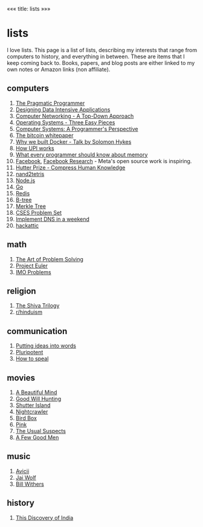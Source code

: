«««
title: lists
»»»

# lists

I love lists. This page is a list of lists, describing my interests that range from computers to history, and everything in between. These are items that I keep coming back to. Books, papers, and blog posts are either linked to my own notes or Amazon links (non affiliate).

## computers

1. [The Pragmatic Programmer](https://www.amazon.com/Pragmatic-Programmer-journey-mastery-Anniversary/dp/0135957052)
2. [Designing Data Intensive Applications](https://www.amazon.com/gp/product/1449373321/ref=as_li_qf_sp_asin_il_tl?ie=UTF8&tag=dataintensive-20&camp=1789&creative=9325&linkCode=as2&creativeASIN=1449373321&linkId=7b365b768a6f6c8e5e397e48e30d435e)
3. [Computer Networking - A Top-Down Approach](https://www.amazon.com/Computer-Networking-Top-Down-Approach-7th/dp/0133594149/ref=sr_1_2?crid=336CFJSUYAA1B&keywords=computer+networking+a+top-down+approach&qid=1707666827&s=books&sprefix=computer+networkin%2Cstripbooks-intl-ship%2C321&sr=1-2)
4. [Operating Systems - Three Easy Pieces](https://pages.cs.wisc.edu/~remzi/OSTEP/)
5. [Computer Systems: A Programmer's Perspective](https://csapp.cs.cmu.edu/)
6. [The bitcoin whitepaper](https://bitcoin.org/en/bitcoin-paper)
7. [Why we built Docker - Talk by Solomon Hykes](https://www.youtube.com/watch?v=3N3n9FzebAA)
8. [How UPI works](https://blog.setu.co/articles/upi-101-the-basics)
9. [What every programmer should know about memory](https://lwn.net/Articles/250967/)
10. [Facebook](https://github.com/facebook), [Facebook Research](https://github.com/facebookresearch/) - Meta's open source work is inspiring.
11. [Hutter Prize - Compress Human Knowledge](http://prize.hutter1.net/)
12. [nand2tetris](https://www.nand2tetris.org/)
13. [Node.js](https://nodejs.org/en)
14. [Go](https://go.dev/)
15. [Redis](https://redis.io/)
16. [B-tree](https://en.wikipedia.org/wiki/B-tree)
17. [Merkle Tree](https://en.wikipedia.org/wiki/Merkle_tree)
18. [CSES Problem Set](https://cses.fi/problemset/)
19. [Implement DNS in a weekend](https://implement-dns.wizardzines.com/)
20. [hackattic](https://hackattic.com/)

## math

1. [The Art of Problem Solving](https://artofproblemsolving.com/)
2. [Project Euler](https://projecteuler.net/)
3. [IMO Problems](https://www.imo-official.org/problems.aspx)

## religion

1. [The Shiva Trilogy](https://www.amazon.in/Triology-Boxset-Perfect-Festive-Season/dp/9356294518)
2. [r/hinduism](https://www.reddit.com/r/hinduism/)

## communication

1. [Putting ideas into words](https://paulgraham.com/words.html)
2. [Pluripotent](https://www.theplurisociety.com/)
3. [How to speal](https://www.youtube.com/watch?v=Unzc731iCUY&ab_channel=MITOpenCourseWare)

## movies

1. [A Beautiful Mind](<https://en.wikipedia.org/wiki/A_Beautiful_Mind_(film)>)
2. [Good Will Hunting](https://en.wikipedia.org/wiki/Good_Will_Hunting)
3. [Shutter Island](<https://en.wikipedia.org/wiki/Shutter_Island_(film)>)
4. [Nightcrawler](<https://en.wikipedia.org/wiki/Nightcrawler_(film)>)
5. [Bird Box](<https://en.wikipedia.org/wiki/Bird_Box_(film)>)
6. [Pink](<https://en.wikipedia.org/wiki/Pink_(2016_film)>)
7. [The Usual Suspects](https://en.wikipedia.org/wiki/The_Usual_Suspects)
8. [A Few Good Men](https://en.wikipedia.org/wiki/A_Few_Good_Men)

## music

1. [Avicii](https://en.wikipedia.org/wiki/Avicii)
2. [Jai Wolf](https://en.wikipedia.org/wiki/Jai_Wolf)
3. [Bill Withers](https://en.wikipedia.org/wiki/Bill_Withers)

## history

1. [This Discovery of India](https://www.amazon.in/Discovery-India-Jawaharlal-Nehru/dp/0143031031)
